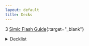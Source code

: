 ```yaml
---
layout: default
title: Decks
---
```

3
[Simic Flash Guide](https://www.reddit.com/r/spikes/comments/dci1cj/2x_throne_of_eldraine_simic_flash_mythic_top_1000/){:target="_blank"}
<details>
<summary>
Decklist
</summary>
~~~
4 Nightpack Ambusher (M20) 185
4 Spectral Sailor (M20) 76
4 Brineborn Cutthroat (M20) 50
4 Brazen Borrower (ELD) 39
3 Frilled Mystic (RNA) 174
3 Wildborn Preserver (ELD) 182
4 Quench (RNA) 48
4 Once Upon a Time (ELD) 169
4 Opt (XLN) 65
4 Sinister Sabotage (GRN) 54
4 Temple of Mystery (M20) 255
4 Breeding Pool (RNA) 246
7 Island (ELD) 257
7 Forest (ELD) 269

4 Veil of Summer (M20) 198
3 Negate (M20) 69
2 Disdainful Stroke (GRN) 37
3 Aether Gust (M20) 42
3 Kraul Harpooner (GRN) 136
~~~
</details>

